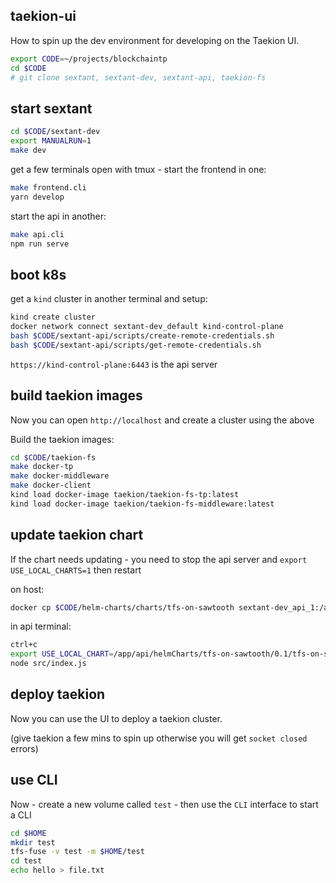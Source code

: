 ## taekion-ui

How to spin up the dev environment for developing on the Taekion UI.

```bash
export CODE=~/projects/blockchaintp
cd $CODE
# git clone sextant, sextant-dev, sextant-api, taekion-fs
```

## start sextant

```bash
cd $CODE/sextant-dev
export MANUALRUN=1
make dev
```

get a few terminals open with tmux - start the frontend in one:

```bash
make frontend.cli
yarn develop
```

start the api in another:

```bash
make api.cli
npm run serve
```

## boot k8s

get a `kind` cluster in another terminal and setup:

```bash
kind create cluster
docker network connect sextant-dev_default kind-control-plane
bash $CODE/sextant-api/scripts/create-remote-credentials.sh
bash $CODE/sextant-api/scripts/get-remote-credentials.sh
```

`https://kind-control-plane:6443` is the api server

## build taekion images

Now you can open `http://localhost` and create a cluster using the above

Build the taekion images:

```bash
cd $CODE/taekion-fs
make docker-tp
make docker-middleware
make docker-client
kind load docker-image taekion/taekion-fs-tp:latest
kind load docker-image taekion/taekion-fs-middleware:latest
```

## update taekion chart

If the chart needs updating - you need to stop the api server and `export USE_LOCAL_CHARTS=1` then restart

on host:

```bash
docker cp $CODE/helm-charts/charts/tfs-on-sawtooth sextant-dev_api_1:/app/api/helmCharts/tfs-on-sawtooth/0.1
```

in api terminal:

```bash
ctrl+c
export USE_LOCAL_CHART=/app/api/helmCharts/tfs-on-sawtooth/0.1/tfs-on-sawtooth
node src/index.js
```

## deploy taekion

Now you can use the UI to deploy a taekion cluster.

(give taekion a few mins to spin up otherwise you will get `socket closed` errors)

## use CLI

Now - create a new volume called `test` - then use the `CLI` interface to start a CLI

```bash
cd $HOME
mkdir test
tfs-fuse -v test -m $HOME/test
cd test
echo hello > file.txt
```